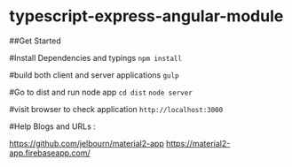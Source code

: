 # typescript-express-angular-module

##Get Started

#Install Dependencies and typings 
`npm install`

#build both client and server applications
`gulp`

#Go to dist and run node app
`cd dist`
`node server`

#visit browser to check application 
`http://localhost:3000`   


#Help Blogs and URLs :

https://github.com/jelbourn/material2-app
https://material2-app.firebaseapp.com/

